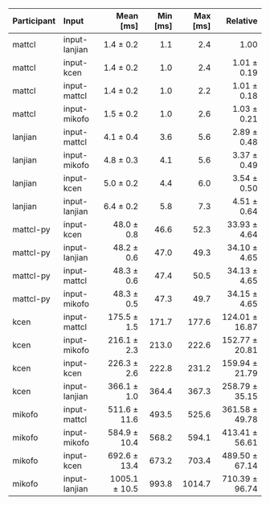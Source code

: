 | Participant | Input | Mean [ms] | Min [ms] | Max [ms] | Relative |
|:---|:---|---:|---:|---:|---:|
| mattcl | input-lanjian | 1.4 ± 0.2 | 1.1 | 2.4 | 1.00 |
| mattcl | input-kcen | 1.4 ± 0.2 | 1.0 | 2.4 | 1.01 ± 0.19 |
| mattcl | input-mattcl | 1.4 ± 0.2 | 1.0 | 2.2 | 1.01 ± 0.18 |
| mattcl | input-mikofo | 1.5 ± 0.2 | 1.0 | 2.6 | 1.03 ± 0.21 |
| lanjian | input-mattcl | 4.1 ± 0.4 | 3.6 | 5.6 | 2.89 ± 0.48 |
| lanjian | input-mikofo | 4.8 ± 0.3 | 4.1 | 5.6 | 3.37 ± 0.49 |
| lanjian | input-kcen | 5.0 ± 0.2 | 4.4 | 6.0 | 3.54 ± 0.50 |
| lanjian | input-lanjian | 6.4 ± 0.2 | 5.8 | 7.3 | 4.51 ± 0.64 |
| mattcl-py | input-kcen | 48.0 ± 0.8 | 46.6 | 52.3 | 33.93 ± 4.64 |
| mattcl-py | input-lanjian | 48.2 ± 0.6 | 47.0 | 49.3 | 34.10 ± 4.65 |
| mattcl-py | input-mattcl | 48.3 ± 0.6 | 47.4 | 50.5 | 34.13 ± 4.65 |
| mattcl-py | input-mikofo | 48.3 ± 0.5 | 47.3 | 49.7 | 34.15 ± 4.65 |
| kcen | input-mattcl | 175.5 ± 1.5 | 171.7 | 177.6 | 124.01 ± 16.87 |
| kcen | input-mikofo | 216.1 ± 2.3 | 213.0 | 222.6 | 152.77 ± 20.81 |
| kcen | input-kcen | 226.3 ± 2.6 | 222.8 | 231.2 | 159.94 ± 21.79 |
| kcen | input-lanjian | 366.1 ± 1.0 | 364.4 | 367.3 | 258.79 ± 35.15 |
| mikofo | input-mattcl | 511.6 ± 11.6 | 493.5 | 525.6 | 361.58 ± 49.78 |
| mikofo | input-mikofo | 584.9 ± 10.4 | 568.2 | 594.1 | 413.41 ± 56.61 |
| mikofo | input-kcen | 692.6 ± 13.4 | 673.2 | 703.4 | 489.50 ± 67.14 |
| mikofo | input-lanjian | 1005.1 ± 10.5 | 993.8 | 1014.7 | 710.39 ± 96.74 |
